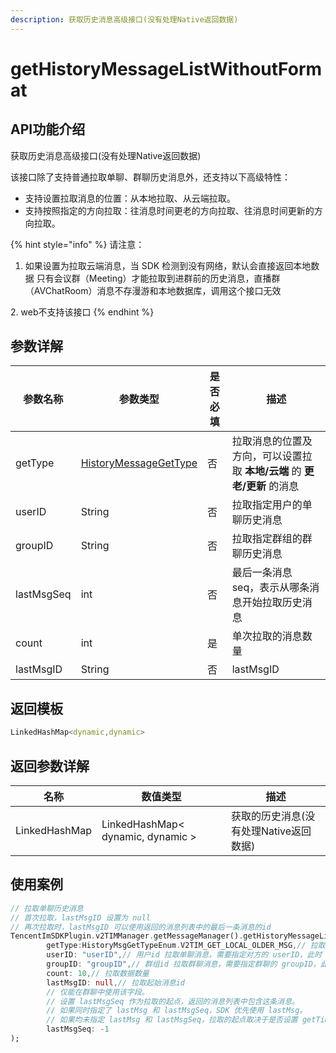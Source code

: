 ```yaml
---
description: 获取历史消息高级接口(没有处理Native返回数据)
---
```


# getHistoryMessageListWithoutFormat

## API功能介绍

获取历史消息高级接口(没有处理Native返回数据)

该接口除了支持普通拉取单聊、群聊历史消息外，还支持以下高级特性：

* 支持设置拉取消息的位置：从本地拉取、从云端拉取。
* 支持按照指定的方向拉取：往消息时间更老的方向拉取、往消息时间更新的方向拉取。

{% hint style="info" %}
请注意：&#x20;

1. 如果设置为拉取云端消息，当 SDK 检测到没有网络，默认会直接返回本地数据 只有会议群（Meeting）才能拉取到进群前的历史消息，直播群（AVChatRoom）消息不存漫游和本地数据库，调用这个接口无效

&#x20; 2\. web不支持该接口
{% endhint %}

## 参数详解

| 参数名称       | 参数类型                                                       | 是否必填 | 描述                                          |
| ---------- | ---------------------------------------------------------- | ---- | ------------------------------------------- |
| getType    | [HistoryMessageGetType](../enums/historymsggettypeenum.md) | 否    | 拉取消息的位置及方向，可以设置拉取 **本地/云端** 的 **更老/更新** 的消息 |
| userID     | String                                                     | 否    | 拉取指定用户的单聊历史消息                               |
| groupID    | String                                                     | 否    | 拉取指定群组的群聊历史消息                               |
| lastMsgSeq | int                                                        | 否    | 最后一条消息 seq，表示从哪条消息开始拉取历史消息                  |
| count      | int                                                        | 是    | 单次拉取的消息数量                                   |
| lastMsgID  | String                                                     | 否    | lastMsgID                                   |

## 返回模板

```dart
LinkedHashMap<dynamic,dynamic>
```

## 返回参数详解

| 名称            | 数值类型                              | 描述                      |
| ------------- | --------------------------------- | ----------------------- |
| LinkedHashMap | LinkedHashMap< dynamic, dynamic > | 获取的历史消息(没有处理Native返回数据) |

## 使用案例  &#x20;

```dart
// 拉取单聊历史消息
// 首次拉取，lastMsgID 设置为 null
// 再次拉取时，lastMsgID 可以使用返回的消息列表中的最后一条消息的id
TencentImSDKPlugin.v2TIMManager.getMessageManager().getHistoryMessageListWithoutFormat(
        getType:HistoryMsgGetTypeEnum.V2TIM_GET_LOCAL_OLDER_MSG,// 拉取消息的位置及方向
        userID: "userID",// 用户id 拉取单聊消息，需要指定对方的 userID，此时 groupID 传空即可。
        groupID: "groupID",// 群组id 拉取群聊消息，需要指定群聊的 groupID，此时 userID 传空即可。
        count: 10,// 拉取数据数量
        lastMsgID: null,// 拉取起始消息id
        // 仅能在群聊中使用该字段。
        // 设置 lastMsgSeq 作为拉取的起点，返回的消息列表中包含这条消息。
        // 如果同时指定了 lastMsg 和 lastMsgSeq，SDK 优先使用 lastMsg。
        // 如果均未指定 lastMsg 和 lastMsgSeq，拉取的起点取决于是否设置 getTimeBegin。设置了，则使用设置的范围作为起点；未设置，则使用最新消息作为起点。
        lastMsgSeq: -1
);
```
